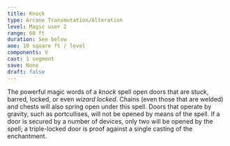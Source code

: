 ```yaml
---
title: Knock
type: Arcane Transmutation/Alteration
level: Magic user 2
range: 60 ft
duration: See below
aoe: 10 square ft / level
components: V
cast: 1 segment
save: None
draft: false
---
```


The powerful magic words of a *knock* spell open doors that are stuck, barred, locked, or even *wizard locked*. Chains (even those that are welded) and chests will also spring open under this spell. Doors that operate by gravity, such as portcullises, will not be opened by means of the spell. If a door is secured by a number of devices, only two will be opened by the spell; a triple-locked door is proof against a single casting of the enchantment.